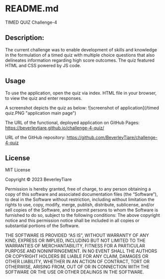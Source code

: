 # README.md

TIMED QUIZ 
Challenge-4

## Description: 

The current challenge was to enable development of skills and knowledge in the formulation of a timed quiz with multiple choice questions that also delineates information regarding high score outcomes. The quiz featured HTML and CSS powered by JS code.

## Usage

To use the application, open the quiz via index. HTML file in your browser,  to view the quiz and enter responses.

A screenshot depicts the quiz as below: 
![screenshot of application](/timed quiz.PNG "application main page")

The URL of the functional, deployed application on GitHub Pages: 
https://beverleytiare.github.io/challenge-4-quiz/

 URL of the GitHub repository: 
https://github.com/BeverleyTiare/challenge-4-quiz

## License

MIT License

Copyright © 2023 BeverleyTiare

Permission is hereby granted, free of charge, to any person obtaining a copy of this software and associated documentation files (the “Software”), to deal in the Software without restriction, including without limitation the rights to use, copy, modify, merge, publish, distribute, sublicense, and/or sell copies of the Software, and to permit persons to whom the Software is furnished to do so, subject to the following conditions: The above copyright notice and this permission notice shall be included in all copies or substantial portions of the Software.

THE SOFTWARE IS PROVIDED “AS IS”, WITHOUT WARRANTY OF ANY KIND, EXPRESS OR IMPLIED, INCLUDING BUT NOT LIMITED TO THE WARRANTIES OF MERCHANTABILITY, FITNESS FOR A PARTICULAR PURPOSE AND NONINFRINGEMENT. IN NO EVENT SHALL THE AUTHORS OR COPYRIGHT HOLDERS BE LIABLE FOR ANY CLAIM, DAMAGES OR OTHER LIABILITY, WHETHER IN AN ACTION OF CONTRACT, TORT OR OTHERWISE, ARISING FROM, OUT OF OR IN CONNECTION WITH THE SOFTWARE OR THE USE OR OTHER DEALINGS IN THE SOFTWARE.





